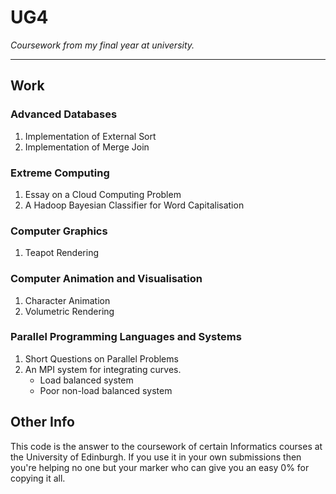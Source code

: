 # UG4

*Coursework from my final year at university.*

***

## Work

### Advanced Databases

1. Implementation of External Sort
2. Implementation of Merge Join

### Extreme Computing

1. Essay on a Cloud Computing Problem
2. A Hadoop Bayesian Classifier for Word Capitalisation

### Computer Graphics

1. Teapot Rendering

### Computer Animation and Visualisation

1. Character Animation
2. Volumetric Rendering

### Parallel Programming Languages and Systems

1. Short Questions on Parallel Problems
2. An MPI system for integrating curves.
	* Load balanced system
	* Poor non-load balanced system

## Other Info

This code is the answer to the coursework of certain Informatics courses
at the University of Edinburgh. If you use it in your own submissions
then you're helping no one but your marker who can give you an easy 0%
for copying it all.
